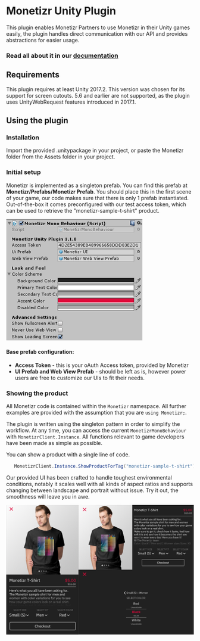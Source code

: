 # Monetizr Unity Plugin

This plugin enables Monetizr Partners to use Monetizr in their Unity games easily, the plugin handles direct communication with our API and provides abstractions for easier usage.

### Read all about it in our [**documentation**](https://docs.themonetizr.com/docs/unity)

## Requirements
This plugin requires at least Unity 2017.2. This version was chosen for its support for screen cutouts. 5.6 and earlier are not supported, as the plugin uses UnityWebRequest features introduced in 2017.1.

## Using the plugin

### Installation

Import the provided .unitypackage in your project, or paste the Monetizr folder from the Assets folder in your project.

### Initial setup

Monetizr is implemented as a singleton prefab. You can find this prefab at **Monetizr/Prefabs/Monetizr Prefab**. You should place this in the first scene of your game, our code makes sure that there is only 1 prefab instantiated. Out-of-the-box it comes preconfigured with our test access token, which can be used to retrieve the "monetizr-sample-t-shirt" product.

![alt text](Docs/Images/mtz_inspector.png "Monetizr Prefab inspector")

#### Base prefab configuration:

 * **Access Token** - this is your oAuth Access token, provided by Monetizr
 * **UI Prefab and Web View Prefab** - should be left as is, however power users are free to customize our UIs to fit their needs.

### Showing the product
All Monetizr code is contained within the `Monetizr` namespace. All further examples are provided with the assumption that you are `using Monetizr;`. 

The plugin is written using the singleton pattern in order to simplify the workflow. At any time, you can access the current `MonetizrMonoBehaviour` with `MonetizrClient.Instance`. All functions relevant to game developers have been made as simple as possible.

You can show a product with a single line of code.
```csharp
   MonetizrClient.Instance.ShowProductForTag("monetizr-sample-t-shirt");
```

Our provided UI has been crafted to handle toughest environmental conditions, notably it scales well with all kinds of aspect ratios and supports changing between landscape and portrait without issue. Try it out, the smoothness will leave you in awe.

![alt text](Docs/Images/product_page_merged.png "Monetizr product view with various features showcased")
